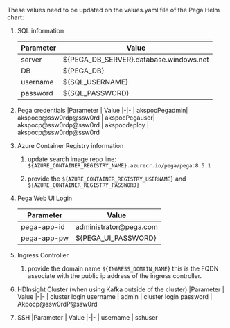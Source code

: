 These values need to be updated on the values.yaml file of the Pega Helm chart:

1. SQL information

	|Parameter | Value
	|-|-
	| server | ${PEGA_DB_SERVER}.database.windows.net 
	| DB     | ${PEGA_DB}
	| username | ${SQL_USERNAME}
	| password | ${SQL_PASSWORD}

1. Pega credentials
	|Parameter | Value
	|-|-
	| akspocPegadmin| akspocp@ssw0rdp@ssw0rd
	| akspocPegauser|  akspocp@ssw0rdp@ssw0rd
	| akspocdeploy  |  akspocp@ssw0rdp@ssw0rd

1. Azure Container Registry information

	1. update search image repo line: ```${AZURE_CONTAINER_REGISTRY_NAME}.azurecr.io/pega/pega:8.5.1```

	1. provide the ```${AZURE_CONTAINER_REGISTRY_USERNAME}``` and ```${AZURE_CONTAINER_REGISTRY_PASSWORD}```

1. Pega Web UI Login

	|Parameter | Value
	|-|-
	| pega-app-id | administrator@pega.com
	| pega-app-pw | ${PEGA_UI_PASSWORD}

1. Ingress Controller

	1. provide the domain name ```${INGRESS_DOMAIN_NAME}``` this is the FQDN associate with the public ip address of the ingress controller.

1. HDInsight Cluster (when using Kafka outside of the cluster)
	|Parameter | Value
	|-|-
	| cluster login username | admin
	| cluster login password | Akpocp@ssw0rdP@ssw0rd

1. SSH 
	|Parameter | Value
	|-|-
	| username | sshuser
